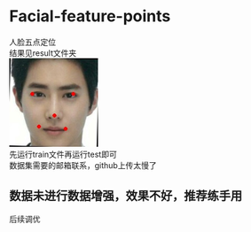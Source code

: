 # Facial-feature-points
人脸五点定位<br />
结果见result文件夹<br />
![image](https://github.com/yuguolong/Facial-feature-points/blob/master/result/result0.jpg)<br />
先运行train文件再运行test即可<br />
数据集需要的邮箱联系，github上传太慢了<br />

## 数据未进行数据增强，效果不好，推荐练手用<br />
后续调优
